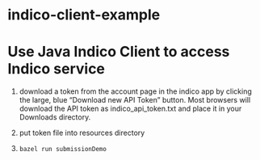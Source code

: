 # indico-client-example
# Use Java Indico Client to access Indico service

1. download a token from the account page in the indico app by clicking the large, blue “Download new API Token” button. Most browsers will download the API token as indico_api_token.txt and place it in your Downloads directory. 

2. put token file into resources directory

3. ```bazel run submissionDemo```
